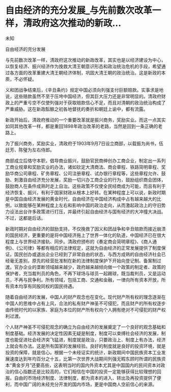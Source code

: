 # 自由经济的充分发展_与先前数次改革一样，清政府这次推动的新政...

未知

自由经济的充分发展

与先前数次改革一样，清政府这次推动的新政改革，其实也是以经济建设为中心，以恢复经济、振兴经济作为挽救大清王朝意识形态和政治统治危机的手段，希望通过各方面的改革重建大清王朝经济体制，巩固大清王朝的政治统治。这是新政的本质，不必怀疑。

义和团战争结束后，《辛丑条约》规定中国必须向列强支付巨额赔款。实事求是地说，这些赔款虽然不至于压垮中国经济，但其巨大压力还是非常明显的。清政府财政上的严重亏空不仅使列强对于获取赔款信心不足，而且对清朝的政治统治构成了严重威胁。这在新政酝酿之初各地督抚的奏折和朝廷上谕中，都有流露。

新政开始后，清政府推动的一个重要改革就是振兴商务，奖励实业。而这一点其实如同其他改革一样，都是重回1898年政治改革的老路，当然是回到一条正确的老路上。

为了振兴商务，奖励实业，清政府于1903年9月7日设立商部，以载振为尚书，伍廷芳、陈璧为左右侍郎。

商部成立后恪守本职，倡导商业振兴，鼓励官民商绅创办工商企业，制定出一系列工商业规章和奖励实业的办法，诸如钦定大清商法、商会章程、铁路简明章程、奖励华商公司章程、矿务章程、公司注册章程、试办银行章程等，这些章程允许、鼓励、刺激自由经济充分发展，奖励一切兴办工商企业的行为，鼓励组织商会团体，鼓励商人在条件成熟时走上自治。这些政策不仅使全民经商成为可能，而且有利于经济恢复、振兴，有利于国家财政从根本上好转。在某种程度上可以说，新政时期是中国自由经济发展的黄金时代，自由经济在中国经济构成中占有越来越大的比例，以致能够在某种程度上左右和影响中国的政治走向，从而激起政治上的守旧势力设法出台许多政策进行打压，并最终引起自由经济与国有经济的大冲撞大决战。不过，这都是后话。

新政时期对自由经济的鼓励支持，不仅挽救了因义和团战争和辛丑赔款而接近崩溃的国民经济，更重要的是将中国经济拖上了世界一体化的轨道，中国经济已在很大程度上与世界经济接轨、同步。清政府颁布的《奏定商会简明章程》、《商人通例》、《公司律》等都有相应的法律规定，这就为自由经济的正常发展提供了制度保证。国民创办或退出企业已经到了非常自由的状态，与西方成熟的自由经济社会已经毫无差别，原先的经营批准制在新的法律制度保护下开始向登记制、备案制过渡。官办企业的垄断领域越来越少，政府越来越倾向做一个政策的制定者、政策的保护者，充当裁判员的角色，不再下球场与球员一起踢球，既当裁判员，又是运动员，不再与民争利。所有领域，包括工商、交通和金融，一律向所有资本开放，所有资本均享有同股同权的国民待遇。

随着自由经济的发展，中国人的财产观念也在变化。现代财产所有权的理念逐渐在中国人的思维中占有上风，合法的私有财产神圣不可侵犯，而且财产的所有权逐步由传统时代的以家族、家庭为本位的财产所有权向个人拥有绝对不可侵犯的财产权利过渡。

个人财产神圣不可侵犯观念的确立为自由经济的发展奠定了一个良好的观念基础和制度基础。经济发展的决定性因素无疑是制度，制度可以束缚社会经济的发展，制度也能促进社会经济突飞猛进，制度就是政治，只要政治上、制度上有办法，经济上就会有办法。这是所有国家的发展经验。良好的制度就是良好的投资环境，就是投资的保障，就是信心。根据一个未经证实的统计，新政期间中国民族资本工业发展速度达到年均百分之十五，比第一次世界大战期间列强无暇东顾时所谓的民族资本“黄金岁月”还要高些，这表明当时的国内外资本尤其是中国国内的民间资本对政治的信心指数还是比较高的，它们相信在中国的投资一定能够获得比较理想的回报。自由的市场经济制度、法律制度，都为资本的进入、转出及再投资提供了便利，而中国广阔的未经充分开发的国内市场，更是中国商人空前信心的来源。